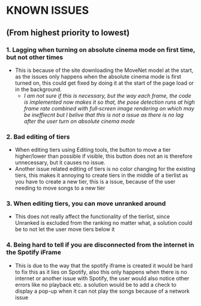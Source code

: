 # KNOWN ISSUES
## (From highest priority to lowest) 

### 1. Lagging when turning on absolute cinema mode on first time, but not other times
- This is because of the site downloading the MoveNet model at the start, as the issues only happens when the absolute cinema mode is first turned on, this could get fixed by doing it at the start of the page load or in the background.
    - *I am not sure if this is necessary, but the way each frame, the code is implemented now makes it so that, the pose detection runs at high frame rate combined with full‑screen image rendering on which may be ineffiecnt but I belive that this is not a issue as there is no lag after the user turn on absolute cinema mode*

### 2. Bad editing of tiers
- When editing tiers using Editing tools, the button to move a tier higher/lower than possible if visible, this button does not an is therefore unnecessary, but it causes no issue. 
- Another issue related editing of tiers is no color changing for the existing tiers, this makes it annoying to create tiers in the middle of a tierlist as you have to create a new tier, this is a issue, because of the user needing to move songs to a new tier

### 3. When editing tiers, you can move unranked around
- This does not really affect the functionality of the tierlist, since Unranked is excluded from the ranking no matter what, a solution could be to not let the user move tiers below it


### 4. Being hard to tell if you are disconnected from the internet in the Spotify iFrame
- This is due to the way that the spotify iframe is created it would be hard to fix this as it lies on Spotify, also this only happens when there is no internet or another issue with Spotify, the user would also notice other errors like no playback etc. a solution would be to add a check to display a pop-up when it can not play the songs because of a network issue